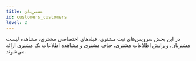 ```yaml
---
title: مشتریان 
id: customers_customers
level: 2
---
```


در این بخش سرویس‌های ثبت مشتری، فیلدهای اختصاصی مشتری، مشاهده لیست مشتریان، ویرایش اطلاعات مشتری، حذف مشتری و مشاهده اطلاعات یک مشتری ارائه می‌شوند.